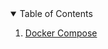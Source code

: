 <!-- TABLE OF CONTENTS -->
<details open="open">
  <summary>Table of Contents</summary>
  <ol>
    <li>
      <a href="/cap12/docker-compose">Docker Compose</a>
    </li>       
  </ol>
</details>